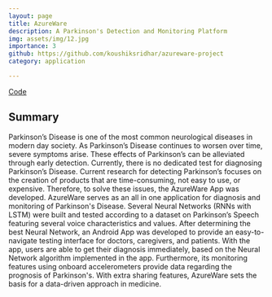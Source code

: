 ```yaml
---
layout: page
title: AzureWare
description: A Parkinson's Detection and Monitoring Platform
img: assets/img/12.jpg
importance: 3
github: https://github.com/koushiksridhar/azureware-project
category: application

---
```

<div class = "projheader">
    <div class="links"><a href='https://github.com/koushiksridhar/azureware-project' class="btn z-depth-0" role="button"> <i class="fab fa-github gh-icon"></i> Code</a></div>
</div>

## Summary
Parkinson’s Disease is one of the most common neurological diseases in modern day society. As Parkinson’s Disease continues to worsen over time, severe symptoms arise. These effects of Parkinson’s can be alleviated through early detection. Currently, there is no dedicated test for diagnosing Parkinson’s Disease. Current research for detecting Parkinson’s focuses on the creation of products that are time-consuming, not easy to use, or expensive. Therefore, to solve these issues, the AzureWare App was developed. AzureWare serves as an all in one application for diagnosis and monitoring of Parkinson's Disease. 
Several Neural Networks (RNNs with LSTM) were built and tested according to a dataset on Parkinson’s Speech featuring several voice characteristics and values. After determining the best Neural Network, an Android App was developed to provide an easy-to-navigate testing interface for doctors, caregivers, and patients. With the app, users are able to get their diagnosis immediately, based on the Neural Network algorithm implemented in the app. Furthermore, its monitoring features using onboard accelerometers provide data regarding the prognosis of Parkinson's. With extra sharing features, AzureWare sets the basis for a data-driven approach in medicine.

